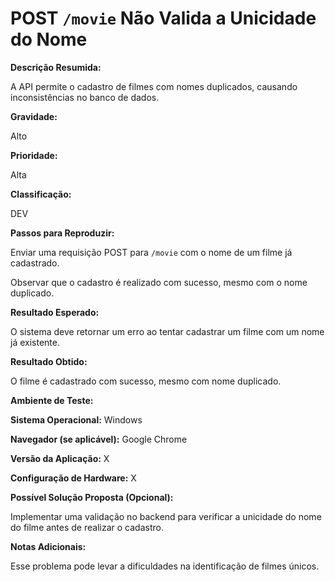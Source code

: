 # POST `/movie` Não Valida a Unicidade do Nome  

**Descrição Resumida:**

A API permite o cadastro de filmes com nomes duplicados, causando inconsistências no banco de dados.

**Gravidade:**

Alto

**Prioridade:**

Alta

**Classificação:**

DEV

**Passos para Reproduzir:**

Enviar uma requisição POST para `/movie` com o nome de um filme já cadastrado.

Observar que o cadastro é realizado com sucesso, mesmo com o nome duplicado.

**Resultado Esperado:**

O sistema deve retornar um erro ao tentar cadastrar um filme com um nome já existente.

**Resultado Obtido:**

O filme é cadastrado com sucesso, mesmo com nome duplicado.

**Ambiente de Teste:**

**Sistema Operacional:** Windows

**Navegador (se aplicável):** Google Chrome

**Versão da Aplicação:** X

**Configuração de Hardware:** X

**Possível Solução Proposta (Opcional):**

Implementar uma validação no backend para verificar a unicidade do nome do filme antes de realizar o cadastro.

**Notas Adicionais:**

Esse problema pode levar a dificuldades na identificação de filmes únicos.
